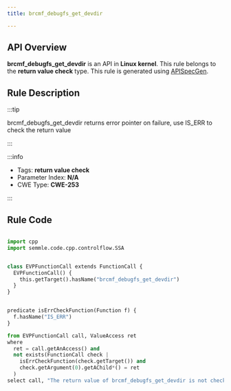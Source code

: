 ```yaml
---
title: brcmf_debugfs_get_devdir

---
```



## API Overview
**brcmf_debugfs_get_devdir** is an API in **Linux kernel**. This rule belongs to the **return value check** type. This rule is generated using [APISpecGen](../../tools/APISpecGen).
## Rule Description

:::tip

brcmf_debugfs_get_devdir returns error pointer on failure, use IS_ERR to check the return value

:::

:::info

- Tags: **return value check**
- Parameter Index: **N/A**
- CWE Type: **CWE-253**

:::

## Rule Code
```python

import cpp
import semmle.code.cpp.controlflow.SSA


class EVPFunctionCall extends FunctionCall {
  EVPFunctionCall() {
    this.getTarget().hasName("brcmf_debugfs_get_devdir")
  }
}


predicate isErrCheckFunction(Function f) {
  f.hasName("IS_ERR") 
}

from EVPFunctionCall call, ValueAccess ret
where
  ret = call.getAnAccess() and
  not exists(FunctionCall check |
    isErrCheckFunction(check.getTarget()) and
    check.getArgument(0).getAChild*() = ret
  )
select call, "The return value of brcmf_debugfs_get_devdir is not checked with IS_ERR."
    
```